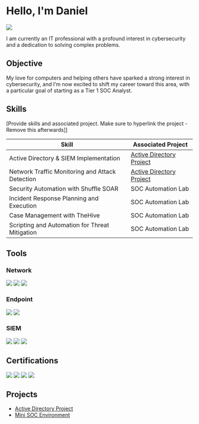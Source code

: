 # Hello, I'm Daniel
<a href="https://www.linkedin.com/in/daniel-thibodeaux/"><img src="https://img.shields.io/badge/-LinkedIn-0072b1?&style=for-the-badge&logo=linkedin&logoColor=white" /></a>

I am currently an IT professional with a profound interest in cybersecurity and a dedication to solving complex problems.

## Objective

My love for computers and helping others have sparked a strong interest in cybersecurity, and I’m now excited to shift my career toward this area, with a particular goal of starting as a Tier 1 SOC Analyst.

## Skills
[Provide skills and associated project. Make sure to hyperlink the project - Remove this afterwards]]

| Skill                                         | Associated Project         |
|-----------------------------------------------|----------------------------|
| Active Directory & SIEM Implementation        | <a href="https://github.com/danielthibodeaux27/AD-Project/tree/main">Active Directory Project</a>|
| Network Traffic Monitoring and Attack Detection | <a href="https://github.com/danielthibodeaux27/AD-Project/tree/main">Active Directory Project</a>|
| Security Automation with Shuffle SOAR         | SOC Automation Lab|
| Incident Response Planning and Execution      | SOC Automation Lab|
| Case Management with TheHive                  | SOC Automation Lab|
| Scripting and Automation for Threat Mitigation | SOC Automation Lab|

## Tools

### Network
<div>
    <img src="https://img.shields.io/badge/-Wireshark-1679A7?&style=for-the-badge&logo=Wireshark&logoColor=white" />
    <img src="https://img.shields.io/badge/-Suricata-EF3B2D?&style=for-the-badge&logo=Suricata&logoColor=white" />
    <img src="https://img.shields.io/badge/-Snort-777BB4?&style=for-the-badge&logo=Zeek&logoColor=white" />
</div>

### Endpoint
<div>
    <img src="https://img.shields.io/badge/-Microsoft_Defender_for_Endpoint-00A4EF?&style=for-the-badge&logo=Microsoft&logoColor=white" />
    <img src="https://img.shields.io/badge/-Velociraptor-4B275F?&style=for-the-badge&logo=Velociraptor&logoColor=white" />
</div>

### SIEM
<div>
    <img src="https://img.shields.io/badge/-Microsoft_Sentinel-0078D4?&style=for-the-badge&logo=Microsoft&logoColor=white" />
    <img src="https://img.shields.io/badge/-Splunk-000000?&style=for-the-badge&logo=Splunk&logoColor=white" />
    <img src="https://img.shields.io/badge/-Elastic-005571?&style=for-the-badge&logo=Elastic&logoColor=white" />
</div>

## Certifications
<div>
<img src="https://img.shields.io/badge/-Google%20Cybersecurity%20Certificate-4285F4?&style=for-the-badge&logo=Google&logoColor=white" />
<img src="https://img.shields.io/badge/-TryHackMe%20SOC%20Level%201%20Certificate-a3ea2a?&style=for-the-badge&logo=TryHackMe&logoColor=white" />
<img src="https://img.shields.io/badge/-TryHackMe%20Cyber%20Defense%20Certificate-343c42?&style=for-the-badge&logo=TryHackMe&logoColor=white" />
<img src="https://img.shields.io/badge/-Google%20IT%20Support%20Certificate-ff843d?&style=for-the-badge&logo=Google&logoColor=white" />
</div>

## Projects
- <a href="https://github.com/danielthibodeaux27/AD-Project/tree/main">Active Directory Project</a>
- <a href="https://github.com/danielthibodeaux27/Mini-SOC-Environment-Project">Mini SOC Environment</a>
